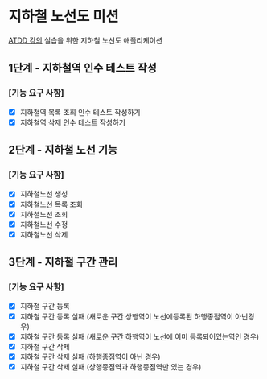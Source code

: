 # 지하철 노선도 미션
[ATDD 강의](https://edu.nextstep.camp/c/R89PYi5H) 실습을 위한 지하철 노선도 애플리케이션

## 1단계 - 지하철역 인수 테스트 작성
### [기능 요구 사항]
- [x] 지하철역 목록 조회 인수 테스트 작성하기
- [x] 지하철역 삭제 인수 테스트 작성하기

## 2단계 - 지하철 노선 기능
### [기능 요구 사항]
- [x] 지하철노선 생성
- [x] 지하철노선 목록 조회
- [x] 지하철노선 조회
- [x] 지하철노선 수정
- [x] 지하철노선 삭제

## 3단계 - 지하철 구간 관리
### [기능 요구 사항]
- [x] 지하철 구간 등록
- [x] 지하철 구간 등록 실패 (새로운 구간 상행역이 노선에등록된 하행종점역이 아닌경우)
- [x] 지하철 구간 등록 실패 (새로운 구간 하행역이 노선에 이미 등록되어있는역인 경우)
- [x] 지하철 구간 삭제
- [x] 지하철 구간 삭제 실패 (하행종점역이 아닌 경우)
- [x] 지하철 구간 삭제 실패 (상행종점역과 하행종점역만 있는 경우)